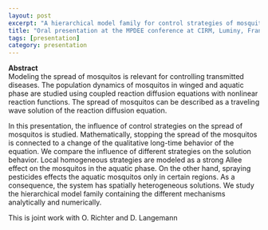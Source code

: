 ```yaml
---
layout: post
excerpt: "A hierarchical model family for control strategies of mosquito spread" 
title: "Oral presentation at the MPDEE conference at CIRM, Luminy, France"
tags: [presentation]
category: presentation
---
```


<b>Abstract</b><br>
Modeling the spread of mosquitos is relevant for controlling transmitted diseases.
The population dynamics of mosquitos in winged and aquatic phase are studied using coupled reaction diffusion equations with nonlinear reaction functions. 
The spread of mosquitos can be described as a traveling wave solution of the reaction diffusion equation. 

In this presentation, the influence of control strategies on the spread of mosquitos is studied. 
Mathematically, stopping the spread of the mosquitos is connected to a change of the qualitative long-time behavior of the equation. 
We compare the influence of different strategies on the solution behavior. 
Local homogeneous strategies are modeled as a strong Allee effect on the mosquitos in the aquatic phase. 
On the other hand, spraying pesticides effects the aquatic mosquitos only in certain regions. 
As a consequence, the system has spatially heterogeneous solutions. 
We study the hierarchical model family containing the different mechanisms analytically and numerically. 

This is joint work with O. Richter and D. Langemann